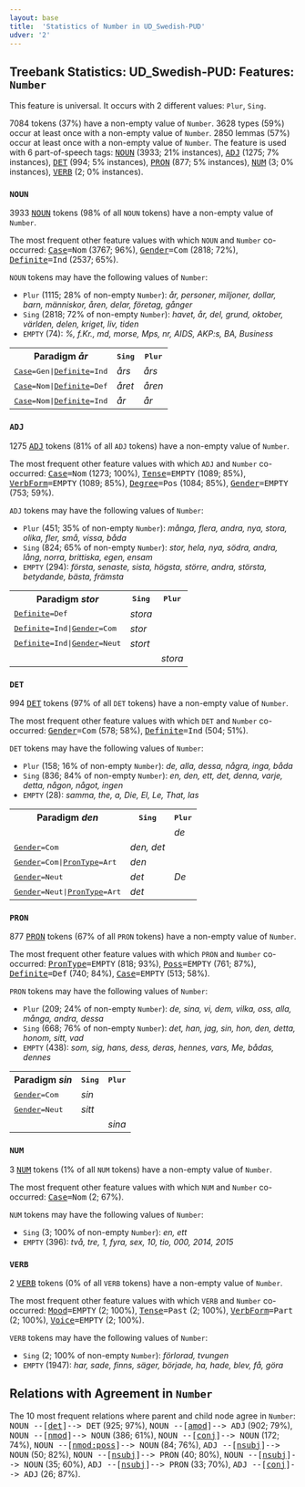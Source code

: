 ```yaml
---
layout: base
title:  'Statistics of Number in UD_Swedish-PUD'
udver: '2'
---
```


## Treebank Statistics: UD_Swedish-PUD: Features: `Number`

This feature is universal.
It occurs with 2 different values: `Plur`, `Sing`.

7084 tokens (37%) have a non-empty value of `Number`.
3628 types (59%) occur at least once with a non-empty value of `Number`.
2850 lemmas (57%) occur at least once with a non-empty value of `Number`.
The feature is used with 6 part-of-speech tags: <tt><a href="sv_pud-pos-NOUN.html">NOUN</a></tt> (3933; 21% instances), <tt><a href="sv_pud-pos-ADJ.html">ADJ</a></tt> (1275; 7% instances), <tt><a href="sv_pud-pos-DET.html">DET</a></tt> (994; 5% instances), <tt><a href="sv_pud-pos-PRON.html">PRON</a></tt> (877; 5% instances), <tt><a href="sv_pud-pos-NUM.html">NUM</a></tt> (3; 0% instances), <tt><a href="sv_pud-pos-VERB.html">VERB</a></tt> (2; 0% instances).

### `NOUN`

3933 <tt><a href="sv_pud-pos-NOUN.html">NOUN</a></tt> tokens (98% of all `NOUN` tokens) have a non-empty value of `Number`.

The most frequent other feature values with which `NOUN` and `Number` co-occurred: <tt><a href="sv_pud-feat-Case.html">Case</a></tt><tt>=Nom</tt> (3767; 96%), <tt><a href="sv_pud-feat-Gender.html">Gender</a></tt><tt>=Com</tt> (2818; 72%), <tt><a href="sv_pud-feat-Definite.html">Definite</a></tt><tt>=Ind</tt> (2537; 65%).

`NOUN` tokens may have the following values of `Number`:

* `Plur` (1115; 28% of non-empty `Number`): <em>år, personer, miljoner, dollar, barn, människor, åren, delar, företag, gånger</em>
* `Sing` (2818; 72% of non-empty `Number`): <em>havet, år, del, grund, oktober, världen, delen, kriget, liv, tiden</em>
* `EMPTY` (74): <em>%, f.Kr., md, morse, Mps, nr, AIDS, AKP:s, BA, Business</em>

<table>
  <tr><th>Paradigm <i>år</i></th><th><tt>Sing</tt></th><th><tt>Plur</tt></th></tr>
  <tr><td><tt><tt><a href="sv_pud-feat-Case.html">Case</a></tt><tt>=Gen</tt>|<tt><a href="sv_pud-feat-Definite.html">Definite</a></tt><tt>=Ind</tt></tt></td><td><em>års</em></td><td><em>års</em></td></tr>
  <tr><td><tt><tt><a href="sv_pud-feat-Case.html">Case</a></tt><tt>=Nom</tt>|<tt><a href="sv_pud-feat-Definite.html">Definite</a></tt><tt>=Def</tt></tt></td><td><em>året</em></td><td><em>åren</em></td></tr>
  <tr><td><tt><tt><a href="sv_pud-feat-Case.html">Case</a></tt><tt>=Nom</tt>|<tt><a href="sv_pud-feat-Definite.html">Definite</a></tt><tt>=Ind</tt></tt></td><td><em>år</em></td><td><em>år</em></td></tr>
</table>

### `ADJ`

1275 <tt><a href="sv_pud-pos-ADJ.html">ADJ</a></tt> tokens (81% of all `ADJ` tokens) have a non-empty value of `Number`.

The most frequent other feature values with which `ADJ` and `Number` co-occurred: <tt><a href="sv_pud-feat-Case.html">Case</a></tt><tt>=Nom</tt> (1273; 100%), <tt><a href="sv_pud-feat-Tense.html">Tense</a></tt><tt>=EMPTY</tt> (1089; 85%), <tt><a href="sv_pud-feat-VerbForm.html">VerbForm</a></tt><tt>=EMPTY</tt> (1089; 85%), <tt><a href="sv_pud-feat-Degree.html">Degree</a></tt><tt>=Pos</tt> (1084; 85%), <tt><a href="sv_pud-feat-Gender.html">Gender</a></tt><tt>=EMPTY</tt> (753; 59%).

`ADJ` tokens may have the following values of `Number`:

* `Plur` (451; 35% of non-empty `Number`): <em>många, flera, andra, nya, stora, olika, fler, små, vissa, båda</em>
* `Sing` (824; 65% of non-empty `Number`): <em>stor, hela, nya, södra, andra, lång, norra, brittiska, egen, ensam</em>
* `EMPTY` (294): <em>första, senaste, sista, högsta, större, andra, största, betydande, bästa, främsta</em>

<table>
  <tr><th>Paradigm <i>stor</i></th><th><tt>Sing</tt></th><th><tt>Plur</tt></th></tr>
  <tr><td><tt><tt><a href="sv_pud-feat-Definite.html">Definite</a></tt><tt>=Def</tt></tt></td><td><em>stora</em></td><td></td></tr>
  <tr><td><tt><tt><a href="sv_pud-feat-Definite.html">Definite</a></tt><tt>=Ind</tt>|<tt><a href="sv_pud-feat-Gender.html">Gender</a></tt><tt>=Com</tt></tt></td><td><em>stor</em></td><td></td></tr>
  <tr><td><tt><tt><a href="sv_pud-feat-Definite.html">Definite</a></tt><tt>=Ind</tt>|<tt><a href="sv_pud-feat-Gender.html">Gender</a></tt><tt>=Neut</tt></tt></td><td><em>stort</em></td><td></td></tr>
  <tr><td><tt></tt></td><td></td><td><em>stora</em></td></tr>
</table>

### `DET`

994 <tt><a href="sv_pud-pos-DET.html">DET</a></tt> tokens (97% of all `DET` tokens) have a non-empty value of `Number`.

The most frequent other feature values with which `DET` and `Number` co-occurred: <tt><a href="sv_pud-feat-Gender.html">Gender</a></tt><tt>=Com</tt> (578; 58%), <tt><a href="sv_pud-feat-Definite.html">Definite</a></tt><tt>=Ind</tt> (504; 51%).

`DET` tokens may have the following values of `Number`:

* `Plur` (158; 16% of non-empty `Number`): <em>de, alla, dessa, några, inga, båda</em>
* `Sing` (836; 84% of non-empty `Number`): <em>en, den, ett, det, denna, varje, detta, någon, något, ingen</em>
* `EMPTY` (28): <em>samma, the, a, Die, El, Le, That, las</em>

<table>
  <tr><th>Paradigm <i>den</i></th><th><tt>Sing</tt></th><th><tt>Plur</tt></th></tr>
  <tr><td><tt></tt></td><td></td><td><em>de</em></td></tr>
  <tr><td><tt><tt><a href="sv_pud-feat-Gender.html">Gender</a></tt><tt>=Com</tt></tt></td><td><em>den, det</em></td><td></td></tr>
  <tr><td><tt><tt><a href="sv_pud-feat-Gender.html">Gender</a></tt><tt>=Com</tt>|<tt><a href="sv_pud-feat-PronType.html">PronType</a></tt><tt>=Art</tt></tt></td><td><em>den</em></td><td></td></tr>
  <tr><td><tt><tt><a href="sv_pud-feat-Gender.html">Gender</a></tt><tt>=Neut</tt></tt></td><td><em>det</em></td><td><em>De</em></td></tr>
  <tr><td><tt><tt><a href="sv_pud-feat-Gender.html">Gender</a></tt><tt>=Neut</tt>|<tt><a href="sv_pud-feat-PronType.html">PronType</a></tt><tt>=Art</tt></tt></td><td><em>det</em></td><td></td></tr>
</table>

### `PRON`

877 <tt><a href="sv_pud-pos-PRON.html">PRON</a></tt> tokens (67% of all `PRON` tokens) have a non-empty value of `Number`.

The most frequent other feature values with which `PRON` and `Number` co-occurred: <tt><a href="sv_pud-feat-PronType.html">PronType</a></tt><tt>=EMPTY</tt> (818; 93%), <tt><a href="sv_pud-feat-Poss.html">Poss</a></tt><tt>=EMPTY</tt> (761; 87%), <tt><a href="sv_pud-feat-Definite.html">Definite</a></tt><tt>=Def</tt> (740; 84%), <tt><a href="sv_pud-feat-Case.html">Case</a></tt><tt>=EMPTY</tt> (513; 58%).

`PRON` tokens may have the following values of `Number`:

* `Plur` (209; 24% of non-empty `Number`): <em>de, sina, vi, dem, vilka, oss, alla, många, andra, dessa</em>
* `Sing` (668; 76% of non-empty `Number`): <em>det, han, jag, sin, hon, den, detta, honom, sitt, vad</em>
* `EMPTY` (438): <em>som, sig, hans, dess, deras, hennes, vars, Me, bådas, dennes</em>

<table>
  <tr><th>Paradigm <i>sin</i></th><th><tt>Sing</tt></th><th><tt>Plur</tt></th></tr>
  <tr><td><tt><tt><a href="sv_pud-feat-Gender.html">Gender</a></tt><tt>=Com</tt></tt></td><td><em>sin</em></td><td></td></tr>
  <tr><td><tt><tt><a href="sv_pud-feat-Gender.html">Gender</a></tt><tt>=Neut</tt></tt></td><td><em>sitt</em></td><td></td></tr>
  <tr><td><tt></tt></td><td></td><td><em>sina</em></td></tr>
</table>

### `NUM`

3 <tt><a href="sv_pud-pos-NUM.html">NUM</a></tt> tokens (1% of all `NUM` tokens) have a non-empty value of `Number`.

The most frequent other feature values with which `NUM` and `Number` co-occurred: <tt><a href="sv_pud-feat-Case.html">Case</a></tt><tt>=Nom</tt> (2; 67%).

`NUM` tokens may have the following values of `Number`:

* `Sing` (3; 100% of non-empty `Number`): <em>en, ett</em>
* `EMPTY` (396): <em>två, tre, 1, fyra, sex, 10, tio, 000, 2014, 2015</em>

### `VERB`

2 <tt><a href="sv_pud-pos-VERB.html">VERB</a></tt> tokens (0% of all `VERB` tokens) have a non-empty value of `Number`.

The most frequent other feature values with which `VERB` and `Number` co-occurred: <tt><a href="sv_pud-feat-Mood.html">Mood</a></tt><tt>=EMPTY</tt> (2; 100%), <tt><a href="sv_pud-feat-Tense.html">Tense</a></tt><tt>=Past</tt> (2; 100%), <tt><a href="sv_pud-feat-VerbForm.html">VerbForm</a></tt><tt>=Part</tt> (2; 100%), <tt><a href="sv_pud-feat-Voice.html">Voice</a></tt><tt>=EMPTY</tt> (2; 100%).

`VERB` tokens may have the following values of `Number`:

* `Sing` (2; 100% of non-empty `Number`): <em>förlorad, tvungen</em>
* `EMPTY` (1947): <em>har, sade, finns, säger, började, ha, hade, blev, få, göra</em>

## Relations with Agreement in `Number`

The 10 most frequent relations where parent and child node agree in `Number`:
<tt>NOUN --[<tt><a href="sv_pud-dep-det.html">det</a></tt>]--> DET</tt> (925; 97%),
<tt>NOUN --[<tt><a href="sv_pud-dep-amod.html">amod</a></tt>]--> ADJ</tt> (902; 79%),
<tt>NOUN --[<tt><a href="sv_pud-dep-nmod.html">nmod</a></tt>]--> NOUN</tt> (386; 61%),
<tt>NOUN --[<tt><a href="sv_pud-dep-conj.html">conj</a></tt>]--> NOUN</tt> (172; 74%),
<tt>NOUN --[<tt><a href="sv_pud-dep-nmod-poss.html">nmod:poss</a></tt>]--> NOUN</tt> (84; 76%),
<tt>ADJ --[<tt><a href="sv_pud-dep-nsubj.html">nsubj</a></tt>]--> NOUN</tt> (50; 82%),
<tt>NOUN --[<tt><a href="sv_pud-dep-nsubj.html">nsubj</a></tt>]--> PRON</tt> (40; 80%),
<tt>NOUN --[<tt><a href="sv_pud-dep-nsubj.html">nsubj</a></tt>]--> NOUN</tt> (35; 60%),
<tt>ADJ --[<tt><a href="sv_pud-dep-nsubj.html">nsubj</a></tt>]--> PRON</tt> (33; 70%),
<tt>ADJ --[<tt><a href="sv_pud-dep-conj.html">conj</a></tt>]--> ADJ</tt> (26; 87%).

